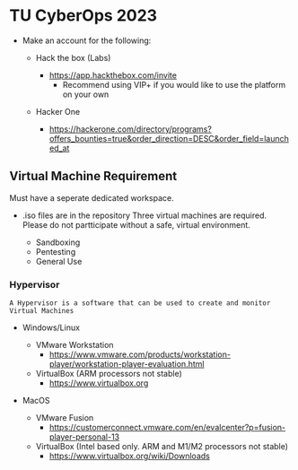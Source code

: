 # TU CyberOps 2023

* Make an account for the following:
  - Hack the box (Labs)
    - https://app.hackthebox.com/invite
      - Recommend using VIP+ if you would like to use the platform on your own
  
  - Hacker One
    - https://hackerone.com/directory/programs?offers_bounties=true&order_direction=DESC&order_field=launched_at
 
 ## Virtual Machine Requirement
 Must have a seperate dedicated workspace.
  - .iso files are in the repository
 Three virtual machines are required. Please do not partticipate without a safe, virtual environment.
 
    - Sandboxing
    - Pentesting
    - General Use
 
 
 ### Hypervisor
 ` A Hypervisor is a software that can be used to create and monitor Virtual Machines `
  - Windows/Linux
    - VMware Workstation
      - https://www.vmware.com/products/workstation-player/workstation-player-evaluation.html
    - VirtualBox (ARM processors not stable)
      - https://www.virtualbox.org
  
  - MacOS
    - VMware Fusion
      - https://customerconnect.vmware.com/en/evalcenter?p=fusion-player-personal-13
    - VirtualBox (Intel based only. ARM and M1/M2 processors not stable)
      - https://www.virtualbox.org/wiki/Downloads
